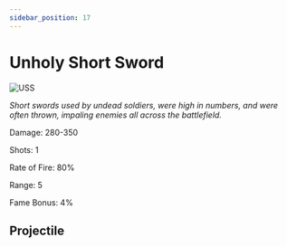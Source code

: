 ```yaml
---
sidebar_position: 17
---
```


# Unholy Short Sword

![USS](http://i.imgur.com/w4d6Sl7.png)

<i>Short swords used by undead soldiers, were high in numbers, and were often thrown, impaling enemies all across the battlefield.</i>

Damage: 280-350

Shots: 1

Rate of Fire: 80%

Range: 5

Fame Bonus: 4%

## Projectile

